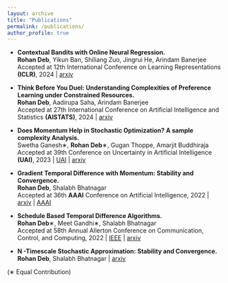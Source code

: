 ```yaml
---
layout: archive
title: "Publications"
permalink: /publications/
author_profile: true
---
```


- **Contextual Bandits with Online Neural Regression.**  
**Rohan Deb**, Yikun Ban, Shiliang Zuo, Jingrui He, Arindam Banerjee  
Accepted at 12th International Conference on Learning Representations **(ICLR)**, 2024 | [arxiv](https://arxiv.org/abs/2312.07145)  
- **Think Before You Duel: Understanding Complexities of Preference Learning under Constrained Resources.**  
**Rohan Deb**, Aadirupa Saha, Arindam Banerjee  
Accepted at 27th International Conference on Artificial Intelligence and Statistics **(AISTATS)**, 2024  | [arxiv](https://arxiv.org/abs/2312.17229)    

- **Does Momentum Help in Stochastic Optimization? A sample complexity Analysis.**  
Swetha Ganesh∗, **Rohan Deb**∗, Gugan Thoppe, Amarjit Buddhiraja  
Accepted at 39th Conference on Uncertainty in Artificial Intelligence **(UAI)**, 2023 | [UAI](https://proceedings.mlr.press/v216/ganesh23a.html) | [arxiv](https://arxiv.org/abs/2110.15547)  

- **Gradient Temporal Difference with Momentum: Stability and Convergence.**  
**Rohan Deb**, Shalabh Bhatnagar  
Accepted at 36th **AAAI** Conference on Artificial Intelligence, 2022 | [arxiv](https://arxiv.org/abs/2111.11004) | [AAAI](https://aaai.org/papers/06488-gradient-temporal-difference-with-momentum-stability-and-convergence/)  

- **Schedule Based Temporal Difference Algorithms.**  
**Rohan Deb**∗, Meet Gandhi∗, Shalabh Bhatnagar  
Accepted at 58th Annual Allerton Conference on Communication, Control, and Computing, 2022 | [IEEE](https://ieeexplore.ieee.org/document/9929388) | [arxiv](https://arxiv.org/abs/2110.15547)  

- **N -Timescale Stochastic Approximation: Stability and Convergence.**  
**Rohan Deb**, Shalabh Bhatnagar  | [arxiv](https://arxiv.org/abs/2112.03515)

(∗ Equal Contribution)

